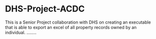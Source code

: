 # DHS-Project-ACDC
This is a Senior Project collaboration with DHS on creating an executable that is able to export an excel of all property records owned by an individual. ........
